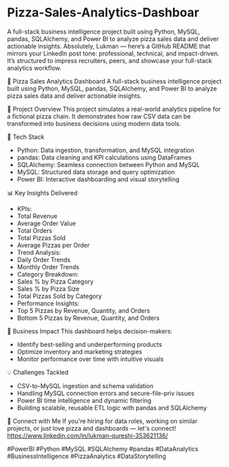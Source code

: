 # Pizza-Sales-Analytics-Dashboar
A full-stack business intelligence project built using Python, MySQL, pandas, SQLAlchemy, and Power BI to analyze pizza sales data and deliver actionable insights.
Absolutely, Lukman — here’s a GitHub README that mirrors your LinkedIn post tone: professional, technical, and impact-driven. It’s structured to impress recruiters, peers, and showcase your full-stack analytics workflow.

🍕 Pizza Sales Analytics Dashboard
A full-stack business intelligence project built using Python, MySQL, pandas, SQLAlchemy, and Power BI to analyze pizza sales data and deliver actionable insights.

🚀 Project Overview
This project simulates a real-world analytics pipeline for a fictional pizza chain. It demonstrates how raw CSV data can be transformed into business decisions using modern data tools.

🔧 Tech Stack
- Python: Data ingestion, transformation, and MySQL integration
- pandas: Data cleaning and KPI calculations using DataFrames
- SQLAlchemy: Seamless connection between Python and MySQL
- MySQL: Structured data storage and query optimization
- Power BI: Interactive dashboarding and visual storytelling

📊 Key Insights Delivered
- KPIs:
- Total Revenue
- Average Order Value
- Total Orders
- Total Pizzas Sold
- Average Pizzas per Order
- Trend Analysis:
- Daily Order Trends
- Monthly Order Trends
- Category Breakdown:
- Sales % by Pizza Category
- Sales % by Pizza Size
- Total Pizzas Sold by Category
- Performance Insights:
- Top 5 Pizzas by Revenue, Quantity, and Orders
- Bottom 5 Pizzas by Revenue, Quantity, and Orders

🎯 Business Impact
This dashboard helps decision-makers:
- Identify best-selling and underperforming products
- Optimize inventory and marketing strategies
- Monitor performance over time with intuitive visuals

💡 Challenges Tackled
- CSV-to-MySQL ingestion and schema validation
- Handling MySQL connection errors and secure-file-priv issues
- Power BI time intelligence and dynamic filtering
- Building scalable, reusable ETL logic with pandas and SQLAlchemy

🤝 Connect with Me
If you're hiring for data roles, working on similar projects, or just love pizza and dashboards — let's connect!
https://www.linkedin.com/in/lukman-qureshi-353621136/

#PowerBI #Python #MySQL #SQLAlchemy #pandas #DataAnalytics #BusinessIntelligence #PizzaAnalytics #DataStorytelling


